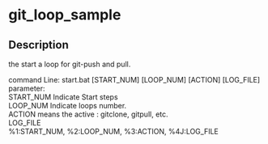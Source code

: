 # git_loop_sample

## Description 
the start a loop for git-push and pull.

command Line: start.bat [START_NUM] [LOOP_NUM] [ACTION] [LOG_FILE] <br>
parameter:<br>
    START_NUM Indicate Start steps<br>
    LOOP_NUM  Indicate loops number.<br>
    ACTION    means the active : gitclone, gitpull, etc.<br>
    LOG_FILE   <br>
    %1:START_NUM, %2:LOOP_NUM, %3:ACTION, %4J:LOG_FILE<br>
